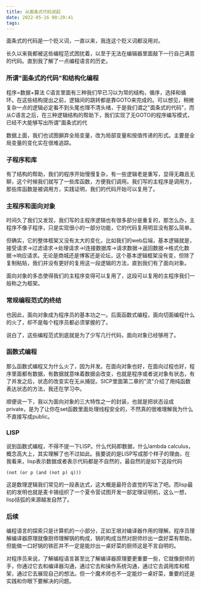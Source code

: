 ```yaml
---
title: 从面条式代码说起
date: 2022-05-16 00:29:41
tags:
---
```


面条式的代码是一个贬义词，一直以来，我连这个贬义词都没用对。

<!--more-->

长久以来我都被这些编程范式困扰着，以至于无法在编辑器里面敲下一行自己满意的代码。直到我了解了一点编程语言的历史。

### 所谓"面条式的代码"和结构化编程
程序=数据+算法
C语言里面有三种我们早已习以为常的结构，循序，选择和循环。在这些结构提出之前，逻辑间的跳转都是靠GOTO来完成的。可以想见，稍微复杂一点的逻辑必定看不到头尾也理不清头绪，于是我们谓之"面条式的代码"，而从C语言之后，在三种逻辑结构的帮助下，我们实现了无GOTO的程序编写模式，已经不大能够写出所谓"面条式的代

数据上面，我们也试图摒弃全局变量，改为局部变量和按值传递的形式。主要是全局变量的变化实在很难追踪。

### 子程序和库
有了结构的帮助，我们的程序开始慢慢复杂，有一些逻辑老是重写，显得无趣且无聊，这个时候我们就写了一些库函数，方便我们调用。我们写的主程序是调用方，那些库函数是被调用方，实践证明，我们的代码开始可以复用了。

### 主程序和面向对象
时间久了我们又发现，我们写的主程序逻辑也有很多部分是重复的，那怎么办，主程序不像子程序，只是实现很小的一部分功能，它的代码复用明显没有那么简单。

但确实，它的整体框架又没有太大的变化，比如我们的web后端，基本逻辑就是，接受请求->过滤请求->处理请求->l连接数据库->请求数据->返回数据->格式化数据->响应请求。无论是商城还是博客还是论坛，这个基本逻辑框架没有变，但除了复制粘贴，我们并没有更好的复用这一段逻辑的方法，直到我们有了面向对象。

面向对象的多态使得我们的主程序变得可以复用了，这段可以复用的主程序我们一般称之为框架。

### 常规编程范式的终结
也因此，面向对象成为程序员的基本功之一。后面函数式编程，面向切面编程什么的火了，却不是每个程序员都必须掌握的了。

说白了，这些编程范式到底就是为了少写几行代码，面向对象已经够用了。

### 函数式编程
那么函数式编程又为什么火了，因为并发。在面向对象也好，在面向过程也好，程序里面都有数据，有数据就意味着数据会改变，也就是程序或者说对象有状态，有了并发之后，状态的改变实在无从捕捉。SICP里面第二章的"流"介绍了用纯函数表达状态的方法，我还在学习中。

顺便说一下，我以为面向对象的三大特性之一的封装，也就是把状态设成private，是为了让你在set函数里面处理线程安全的，不然真的很难理解我为什么不直接写成public。

### LISP
说到函数式编程，不得不提一下LISP。什么代码即数据，什么lambda calculus，概念高大上，其实理解了也不过如此。我要说的是LISP写成那个样子的理由，在我看来，lisp表示数据或者表示代码都是不自然的，最自然的是如下这段代码

    (not (or p (and (not p) q)))

这是数理逻辑我们常见的一段表达式，这大概是最符合直觉的写法了吧。而lisp最初的发明也就是麦卡锡组织了一个夏令营试图开发一部定理证明机，这么一想，lisp括弧的来源越发自然了。

### 后续
编程语言的探索只是计算机的一小部分，正如王垠对编译器作用的理解。程序员理解编译器原理就像厨师理解锅的构成，锅的构成当然对厨师炒出一盘好菜有帮助，但能做一口好锅的铁匠并不一定是能炒出一桌好菜的厨师这是不言自明的。

对程序员来说，了解编程语言甚至比了解编译器原理要更重要一些，它就像厨师的手，你通过它去和编译器沟通，通过它去和操作系统沟通，通过它去调用库和框架，通过它去展现自己的想法。但一个魔术师也不一定能炒一桌好菜，重要的还是实践和你眼下要解决的问题。

